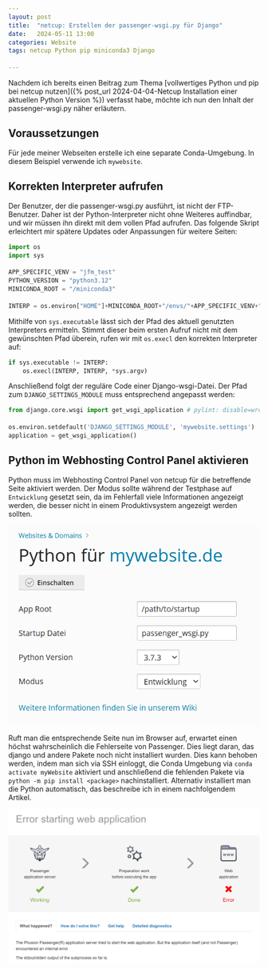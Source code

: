 ```yaml
---
layout: post
title:  "netcup: Erstellen der passenger-wsgi.py für Django"
date:   2024-05-11 13:00
categories: Website
tags: netcup Python pip miniconda3 Django

---
```


Nachdem ich bereits einen Beitrag zum Thema [vollwertiges Python und pip bei netcup nutzen]({% post_url 2024-04-04-Netcup Installation einer aktuellen Python Version %}) verfasst habe, möchte ich nun den Inhalt der passenger-wsgi.py näher erläutern.

## Voraussetzungen

Für jede meiner Webseiten erstelle ich eine separate Conda-Umgebung.
In diesem Beispiel verwende ich `mywebsite`.

## Korrekten Interpreter aufrufen

Der Benutzer, der die passenger-wsgi.py ausführt, ist nicht der FTP-Benutzer.
Daher ist der Python-Interpreter nicht ohne Weiteres auffindbar, und wir müssen ihn direkt mit dem vollen Pfad aufrufen.
Das folgende Skript erleichtert mir spätere Updates oder Anpassungen für weitere Seiten:

```python
import os
import sys

APP_SPECIFIC_VENV = "jfm_test"
PYTHON_VERSION = "python3.12"
MINICONDA_ROOT = "/miniconda3"

INTERP = os.environ["HOME"]+MINICONDA_ROOT+"/envs/"+APP_SPECIFIC_VENV+"/bin/"+PYTHON_VERSION
```

Mithilfe von `sys.executable` lässt sich der Pfad des aktuell genutzten Interpreters ermitteln.
Stimmt dieser beim ersten Aufruf nicht mit dem gewünschten Pfad überein, rufen wir mit `os.execl` den korrekten Interpreter auf:

```python
if sys.executable != INTERP:
    os.execl(INTERP, INTERP, *sys.argv)
```

Anschließend folgt der reguläre Code einer Django-wsgi-Datei.
Der Pfad zum `DJANGO_SETTINGS_MODULE` muss entsprechend angepasst werden:

```python
from django.core.wsgi import get_wsgi_application # pylint: disable=wrong-import-position

os.environ.setdefault('DJANGO_SETTINGS_MODULE', 'mywebsite.settings')
application = get_wsgi_application()
```

## Python im Webhosting Control Panel aktivieren

Python muss im Webhosting Control Panel von netcup für die betreffende Seite aktiviert werden.
Der Modus sollte während der Testphase auf `Entwicklung` gesetzt sein, da im Fehlerfall viele Informationen angezeigt werden, die besser nicht in einem Produktivsystem angezeigt werden sollten.

![Python Einstellungen im Webhosting Controll panel](/assets/posts/netcup_python/python_settings.png)

Ruft man die entsprechende Seite nun im Browser auf, erwartet einen höchst wahrscheinlich die Fehlerseite von Passenger.
Dies liegt daran, das django und andere Pakete noch nicht installiert wurden.
Dies kann behoben werden, indem man sich via SSH einloggt, die Conda Umgebung via `conda activate myWebsite` aktiviert und anschließend die fehlenden Pakete via `python -m pip install <package>` nachinstalliert.
Alternativ installiert man die Python automatisch, das beschreibe ich in einem nachfolgendem Artikel.

![Fehlerseite von Passenger](/assets/posts/netcup_python/passenger_error_screen.png)